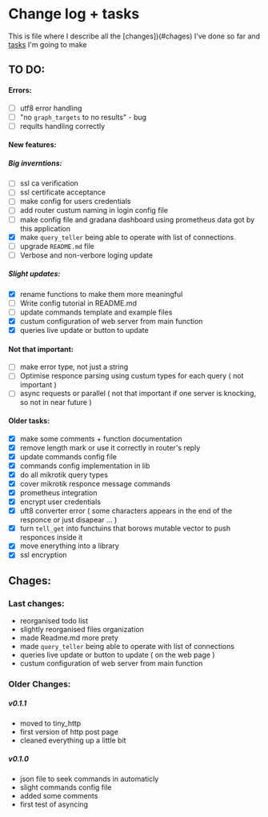 # Change log + tasks
This is file where I describe all the [changes])(#сhages) I've done so far and [tasks](#to-do) I'm going to make

## TO DO:

#### Errors:
- [ ] utf8 error handling
- [ ] "no `graph_targets` to no results" - bug
- [ ] reqults handling correctly

#### New features:

##### Big inverntions:
- [ ] ssl ca verification 
- [ ] ssl certificate acceptance
- [ ] make config for users credentials
- [ ] add router custum naming in login config file
- [ ] make config file and gradana dashboard using prometheus data got by this application
- [x] make `query_teller` being able to operate with list of connections
- [ ] upgrade `README.md` file
- [ ] Verbose and non-verbore loging update

##### Slight updates:
- [x] rename functions to make them more meaningful
- [ ] Write config tutorial in README.md
- [ ] update commands template and example files
- [x] custum configuration of web server from main function
- [x] queries live update or button to update

#### Not that important:
- [ ] make error type, not just a string
- [ ] Optimise responce parsing using custum types for each query ( not important )
- [ ] async requests or parallel ( not that important if one server is knocking, so not in near future )

#### Older tasks:
- [x] make some comments + function documentation
- [x] remove length mark or use it correctly in router's reply
- [x] update commands config file
- [x] commands config implementation in lib
- [x] do all mikrotik query types
- [x] cover mikrotik responce message commands
- [x] prometheus integration
- [x] encrypt user credentials
- [x] uft8 converter error ( some characters appears in the end of the responce or just disapear ... )
- [x] turn `tell_get` into functuins that borows mutable vector to push responces inside it
- [x] move enerything into a library
- [x] ssl encryption

## Chages:

### Last changes:
- reorganised todo list
- slightly reorganised files organization
- made Readme.md more prety
- made `query_teller` being able to operate with list of connections
- queries live update or button to update ( on the web page ) 
- custum configuration of web server from main function


### Older Changes: 
##### v0.1.1
- moved to tiny_http
- first version of http post page
- cleaned everything up a little bit

##### v0.1.0
- json file to seek commands in automaticly
- slight commands config file
- added some comments
- first test of asyncing
